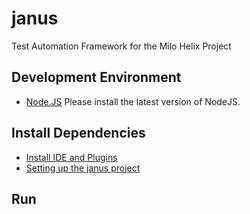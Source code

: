 # janus

Test Automation Framework for the Milo Helix Project

## Development Environment

* [Node.JS](https://nodejs.org/) Please install the latest version of NodeJS.

## Install Dependencies

* [Install IDE and Plugins](https://milo.adobe.com/wiki/test-automation/development-setup)
* [Setting up the janus project](https://milo.adobe.com/wiki/test-automation/janus-project-setup)

## Run
